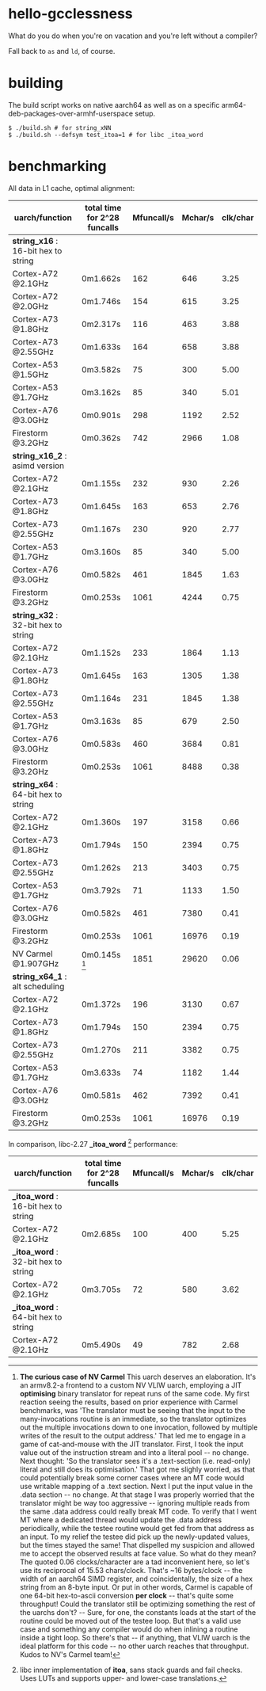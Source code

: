 # hello-gcclessness
What do you do when you're on vacation and you're left without a compiler?

Fall back to `as` and `ld`, of course.

# building
The build script works on native aarch64 as well as on a specific arm64-deb-packages-over-armhf-userspace setup.

	$ ./build.sh # for string_xNN  
	$ ./build.sh --defsym test_itoa=1 # for libc _itoa_word

# benchmarking
All data in L1 cache, optimal alignment:

| uarch/function                         | total time for 2^28 funcalls | Mfuncall/s | Mchar/s | clk/char |
| -------------------------------------- | ---------------------------- | ---------- | ------- | -------- |
| **string_x16** : 16-bit hex to string  |                              |            |         |          |
| Cortex-A72 @2.1GHz                     | 0m1.662s                     |  162       |   646   |  3.25    |
| Cortex-A72 @2.0GHz                     | 0m1.746s                     |  154       |   615   |  3.25    |
| Cortex-A73 @1.8GHz                     | 0m2.317s                     |  116       |   463   |  3.88    |
| Cortex-A73 @2.55GHz                    | 0m1.633s                     |  164       |   658   |  3.88    |
| Cortex-A53 @1.5GHz                     | 0m3.582s                     |   75       |   300   |  5.00    |
| Cortex-A53 @1.7GHz                     | 0m3.162s                     |   85       |   340   |  5.01    |
| Cortex-A76 @3.0GHz                     | 0m0.901s                     |  298       |  1192   |  2.52    |
| Firestorm @3.2GHz                      | 0m0.362s                     |  742       |  2966   |  1.08    |
| **string_x16_2** : asimd version       |                              |            |         |          |
| Cortex-A72 @2.1GHz                     | 0m1.155s                     |  232       |   930   |  2.26    |
| Cortex-A73 @1.8GHz                     | 0m1.645s                     |  163       |   653   |  2.76    |
| Cortex-A73 @2.55GHz                    | 0m1.167s                     |  230       |   920   |  2.77    |
| Cortex-A53 @1.7GHz                     | 0m3.160s                     |   85       |   340   |  5.00    |
| Cortex-A76 @3.0GHz                     | 0m0.582s                     |  461       |  1845   |  1.63    |
| Firestorm @3.2GHz                      | 0m0.253s                     | 1061       |  4244   |  0.75    |
| **string_x32** : 32-bit hex to string  |                              |            |         |          |
| Cortex-A72 @2.1GHz                     | 0m1.152s                     |  233       |  1864   |  1.13    |
| Cortex-A73 @1.8GHz                     | 0m1.645s                     |  163       |  1305   |  1.38    |
| Cortex-A73 @2.55GHz                    | 0m1.164s                     |  231       |  1845   |  1.38    |
| Cortex-A53 @1.7GHz                     | 0m3.163s                     |   85       |   679   |  2.50    |
| Cortex-A76 @3.0GHz                     | 0m0.583s                     |  460       |  3684   |  0.81    |
| Firestorm @3.2GHz                      | 0m0.253s                     | 1061       |  8488   |  0.38    |
| **string_x64** : 64-bit hex to string  |                              |            |         |          |
| Cortex-A72 @2.1GHz                     | 0m1.360s                     |  197       |  3158   |  0.66    |
| Cortex-A73 @1.8GHz                     | 0m1.794s                     |  150       |  2394   |  0.75    |
| Cortex-A73 @2.55GHz                    | 0m1.262s                     |  213       |  3403   |  0.75    |
| Cortex-A53 @1.7GHz                     | 0m3.792s                     |   71       |  1133   |  1.50    |
| Cortex-A76 @3.0GHz                     | 0m0.582s                     |  461       |  7380   |  0.41    |
| Firestorm @3.2GHz                      | 0m0.253s                     | 1061       | 16976   |  0.19    |
| NV Carmel @1.907GHz                    | 0m0.145s [^2]                | 1851       | 29620   |  0.06    |
| **string_x64_1** : alt scheduling      |                              |            |         |          |
| Cortex-A72 @2.1GHz                     | 0m1.372s                     |  196       |  3130   |  0.67    |
| Cortex-A73 @1.8GHz                     | 0m1.794s                     |  150       |  2394   |  0.75    |
| Cortex-A73 @2.55GHz                    | 0m1.270s                     |  211       |  3382   |  0.75    |
| Cortex-A53 @1.7GHz                     | 0m3.633s                     |   74       |  1182   |  1.44    |
| Cortex-A76 @3.0GHz                     | 0m0.581s                     |  462       |  7392   |  0.41    |
| Firestorm @3.2GHz                      | 0m0.253s                     | 1061       | 16976   |  0.19    |

In comparison, libc-2.27 **\_itoa_word** [^1] performance:

| uarch/function                         | total time for 2^28 funcalls | Mfuncall/s | Mchar/s | clk/char |
| -------------------------------------- | ---------------------------- | ---------- | ------- | -------- |
| **\_itoa_word** : 16-bit hex to string |                              |            |         |          |
| Cortex-A72 @2.1GHz                     | 0m2.685s                     |  100       |  400    |  5.25    |
| **\_itoa_word** : 32-bit hex to string |                              |            |         |          |
| Cortex-A72 @2.1GHz                     | 0m3.705s                     |   72       |  580    |  3.62    |
| **\_itoa_word** : 64-bit hex to string |                              |            |         |          |
| Cortex-A72 @2.1GHz                     | 0m5.490s                     |   49       |  782    |  2.68    |

[^1]: libc inner implementation of **itoa**, sans stack guards and fail checks. Uses LUTs and supports upper- and lower-case translations.  
[^2]: **The curious case of NV Carmel** This uarch deserves an elaboration. It's an armv8.2-a frontend to a custom NV VLIW uarch, employing a JIT **optimising** binary translator for repeat runs of the same code. My first reaction seeing the results, based on prior experience with Carmel benchmarks, was 'The translator must be seeing that the input to the many-invocations routine is an immediate, so the translator optimizes out the multiple invocations down to one invocation, followed by multiple writes of the result to the output address.' That led me to engage in a game of cat-and-mouse with the JIT translator. First, I took the input value out of the instruction stream and into a literal pool -- no change. Next thought: 'So the translator sees it's a .text-section (i.e. read-only) literal and still does its optimisation.' That got me slighly worried, as that could potentially break some corner cases where an MT code would use writable mapping of a .text section. Next I put the input value in the .data section -- no change. At that stage I was properly worried that the translator might be way too aggressive -- ignoring multiple reads from the same .data address could really break MT code. To verify that I went MT where a dedicated thread would update the .data address periodically, while the testee routine would get fed from that address as an input. To my relief the testee did pick up the newly-updated values, but the times stayed the same! That dispelled my suspicion and allowed me to accept the observed results at face value. So what do they mean? The quoted 0.06 clocks/character are a tad inconvenient here, so let's use its reciprocal of 15.53 chars/clock. That's ~16 bytes/clock -- the width of an aarch64 SIMD register, and coincidentally, the size of a hex string from an 8-byte input. Or put in other words, Carmel is capable of one 64-bit hex-to-ascii conversion **per clock** -- that's quite some throughput! Could the translator still be optimizing something the rest of the uarchs don't? -- Sure, for one, the constants loads at the start of the routine could be moved out of the testee loop. But that's a valid use case and something any compiler would do when inlining a routine inside a tight loop. So there's that -- if anything, that VLIW uarch is the ideal platform for this code -- no other uarch reaches that throughput. Kudos to NV's Carmel team!
